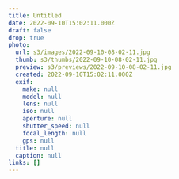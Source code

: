 ```yaml
---
title: Untitled
date: 2022-09-10T15:02:11.000Z
draft: false
drop: true
photo:
  url: s3/images/2022-09-10-08-02-11.jpg
  thumb: s3/thumbs/2022-09-10-08-02-11.jpg
  preview: s3/previews/2022-09-10-08-02-11.jpg
  created: 2022-09-10T15:02:11.000Z
  exif:
    make: null
    model: null
    lens: null
    iso: null
    aperture: null
    shutter_speed: null
    focal_length: null
    gps: null
  title: null
  caption: null
links: []
---
```

